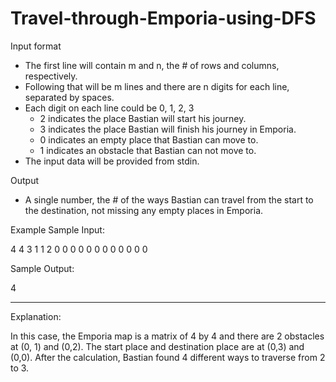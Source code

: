 # Travel-through-Emporia-using-DFS

Input format
  * The first line will contain m and n, the # of rows and columns, respectively.
  * Following that will be m lines and there are n digits for each line, separated by spaces.
  * Each digit on each line could be 0, 1, 2, 3
    - 2 indicates the place Bastian will start his journey.
    - 3 indicates the place Bastian will finish his journey in Emporia.
    - 0 indicates an empty place that Bastian can move to.
    - 1 indicates an obstacle that Bastian can not move to.
  * The input data will be provided from stdin.
  
  Output
  * A single number, the # of the ways Bastian can travel from the start to the destination, not missing any empty places in Emporia.

Example
Sample Input:

4 4
3 1 1 2
0 0 0 0
0 0 0 0
0 0 0 0

Sample Output:

4

-------------------------------------------------------------------------------------------------------------------------------------------------------------------------
Explanation:

In this case, the Emporia map is a matrix of 4 by 4 and there are 2 obstacles at (0, 1) and (0,2). The start place and destination place are at (0,3) and (0,0). After the calculation, Bastian found 4 different ways to traverse from 2 to 3.
